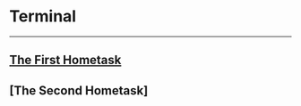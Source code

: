 # Terminal
___
## [The First Hometask](https://github.com/chelovechek159/first_Lesson_Terminal/blob/main/FirstLessonTerminal.md)

## [The Second Hometask]
